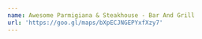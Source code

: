 ```yaml
---
name: Awesome Parmigiana & Steakhouse - Bar And Grill
url: 'https://goo.gl/maps/bXpECJNGEPYxfXzy7'
---
```


